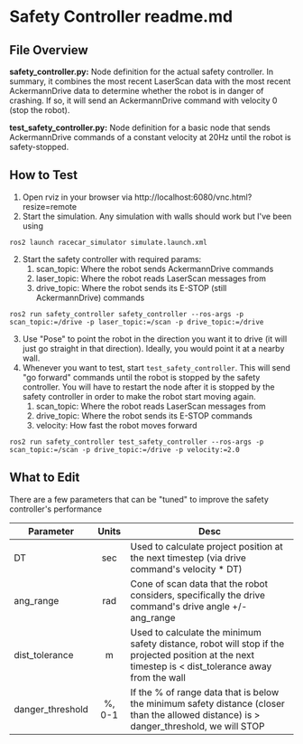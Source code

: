 # Safety Controller readme.md

## File Overview
**safety_controller.py:** Node definition for the actual safety controller. In summary, it combines the most recent LaserScan data with the most recent AckermannDrive data to determine whether the robot is in danger of crashing. If so, it will send an AckermannDrive command with velocity 0 (stop the robot).

**test_safety_controller.py:** Node definition for a basic node that sends AckermannDrive commands of a constant velocity at 20Hz until the robot is safety-stopped.
## How to Test
1. Open rviz in your browser via http://localhost:6080/vnc.html?resize=remote
2. Start the simulation. Any simulation with walls should work but I've been using
```
ros2 launch racecar_simulator simulate.launch.xml
```
2. Start the safety controller with required params:
    1. scan_topic: Where the robot sends AckermannDrive commands
    2. laser_topic: Where the robot reads LaserScan messages from
    3. drive_topic: Where the robot sends its E-STOP (still AckermannDrive) commands
```
ros2 run safety_controller safety_controller --ros-args -p scan_topic:=/drive -p laser_topic:=/scan -p drive_topic:=/drive
```
3. Use "Pose" to point the robot in the direction you want it to drive (it will just go straight in that direction). Ideally, you would point it at a nearby wall.
3. Whenever you want to test, start `test_safety_controller`. This will send "go forward" commands until the robot is stopped by the safety controller. You will have to restart the node after it is stopped by the safety controller in order to make the robot start moving again.
    1. scan_topic: Where the robot reads LaserScan messages from
    2. drive_topic: Where the robot sends its E-STOP commands
    3. velocity: How fast the robot moves forward
```
ros2 run safety_controller test_safety_controller --ros-args -p scan_topic:=/scan -p drive_topic:=/drive -p velocity:=2.0
```

## What to Edit
There are a few parameters that can be "tuned" to improve the safety controller's performance

| Parameter  | Units | Desc |
| ------------- |:-------------:|-------|
| DT      | sec     | Used to calculate project position at the next timestep (via drive command's velocity * DT)
| ang_range      | rad     | Cone of scan data that the robot considers, specifically the drive command's drive angle +/- ang_range
| dist_tolerance     | m     | Used to calculate the minimum safety distance, robot will stop if the projected position at the next timestep is < dist_tolerance away from the wall |
| danger_threshold   | %, 0-1 | If the % of range data that is below the minimum safety distance (closer than the allowed distance) is > danger_threshold, we will STOP |
